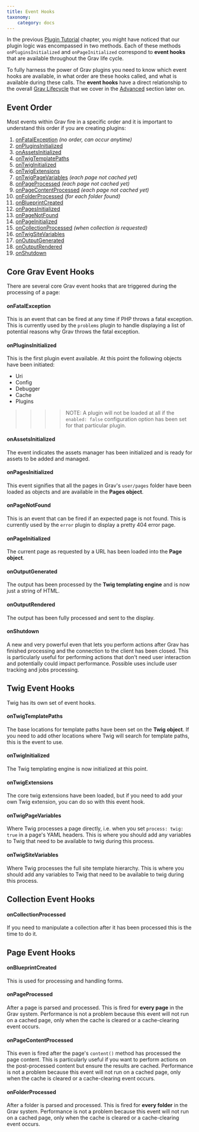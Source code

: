 ```yaml
---
title: Event Hooks
taxonomy:
    category: docs
---
```


In the previous [Plugin Tutorial](../plugin-tutorial) chapter, you might have noticed that our plugin logic was encompassed in two methods.  Each of these methods `onPluginsInitialized` and `onPageInitialized` correspond to **event hooks** that are available throughout the Grav life cycle.

To fully harness the power of Grav plugins you need to know which event hooks are available, in what order are these hooks called, and what is available during these calls.  The **event hooks** have a direct relationship to the overall [Grav Lifecycle](../../advanced/grav-lifecycle) that we cover in the [Advanced](../../advanced) section later on.

## Event Order

Most events within Grav fire in a specific order and it is important to understand this order if you are creating plugins:

1. [onFatalException](#onfatalexception) _(no order, can occur anytime)_
1. [onPluginsInitialized](#onpluginsinitialized)
1. [onAssetsInitialized](#onassetsinitialized)
1. [onTwigTemplatePaths](#ontwigtemplatepaths)
1. [onTwigInitialized](#ontwiginitialized)
1. [onTwigExtensions](#ontwigextensions)
1. [onTwigPageVariables](#ontwigpagevariables) _(each page not cached yet)_
1. [onPageProcessed](#onpageprocessed) _(each page not cached yet)_
1. [onPageContentProcessed](#onpagecontentprocessed) _(each page not cached yet)_
1. [onFolderProcessed](#onfolderprocessed) _(for each folder found)_
1. [onBlueprintCreated](#onblueprintcreated)
1. [onPagesInitialized](#onpagesinitialized)
1. [onPageNotFound](#onpagenotfound)
1. [onPageInitialized](#onpageinitialized)
1. [onCollectionProcessed](#oncollectionprocessed) _(when collection is requested)_
1. [onTwigSiteVariables](#ontwigsitevariables)
1. [onOutputGenerated](#onoutputgenerated)
1. [onOutputRendered](#onoutputrendered)
1. [onShutdown](#onshutdown)


## Core Grav Event Hooks

There are several core Grav event hooks that are triggered during the processing of a page:

<a name="onFatalException"></a>
#### onFatalException

This is an event that can be fired at any time if PHP throws a fatal exception. This is currently used by the `problems` plugin to handle displaying a list of potential reasons why Grav throws the fatal exception.

<a name="onPluginsInitialized"></a>
#### onPluginsInitialized

This is the first plugin event available. At this point the following objects have been initiated:

* Uri
* Config
* Debugger
* Cache
* Plugins

>>>> NOTE: A plugin will not be loaded at all if the `enabled: false` configuration option has been set for that particular plugin.


#### onAssetsInitialized

The event indicates the assets manager has been initialized and is ready for assets to be added and managed.

#### onPagesInitialized

This event signifies that all the pages in Grav's `user/pages` folder have been loaded as objects and are available in the **Pages object**.

#### onPageNotFound

This is an event that can be fired if an expected page is not found. This is currently used by the `error` plugin to display a pretty 404 error page.

#### onPageInitialized

The current page as requested by a URL has been loaded into the **Page object**.

#### onOutputGenerated

The output has been processed by the **Twig templating engine** and is now just a string of HTML.

#### onOutputRendered

The output has been fully processed and sent to the display.

#### onShutdown

A new and very powerful even that lets you perform actions after Grav has finished processing and the connection to the client has been closed.  This is particularly useful for performing actions that don't need user interaction and potentially could impact performance.  Possible uses include user tracking and jobs processing.


## Twig Event Hooks

Twig has its own set of event hooks.

#### onTwigTemplatePaths

The base locations for template paths have been set on the **Twig object**.  If you need to add other locations where Twig will search for template paths, this is the event to use.

#### onTwigInitialized

The Twig templating engine is now initialized at this point.

#### onTwigExtensions

The core twig extensions have been loaded, but if you need to add your own Twig extension, you can do so with this event hook.

#### onTwigPageVariables

Where Twig processes a page directly, i.e. when you set `process: twig: true` in a page's YAML headers. This is where you should add any variables to Twig that need to be available to twig during this process.

#### onTwigSiteVariables

Where Twig processes the full site template hierarchy.  This is where you should add any variables to Twig that need to be available to twig during this process.

## Collection Event Hooks

#### onCollectionProcessed

If you need to manipulate a collection after it has been processed this is the time to do it.

## Page Event Hooks

#### onBlueprintCreated

This is used for processing and handling forms.

#### onPageProcessed

After a page is parsed and processed.  This is fired for **every page** in the Grav system.  Performance is not a problem because this event will not run on a cached page, only when the cache is cleared or a cache-clearing event occurs.

#### onPageContentProcessed

This even is fired after the page's `content()` method has processed the page content.  This is particularly useful if you want to perform actions on the post-processed content but ensure the results are cached.  Performance is not a problem because this event will not run on a cached page, only when the cache is cleared or a cache-clearing event occurs.

#### onFolderProcessed

After a folder is parsed and processed.  This is fired for **every folder** in the Grav system.  Performance is not a problem because this event will not run on a cached page, only when the cache is cleared or a cache-clearing event occurs.
